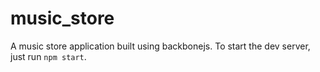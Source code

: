 # music_store

A music store application built using backbonejs. To start the dev server, just run `npm start`.
